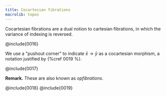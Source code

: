 ```yaml
---
title: Cocartesian fibrations
macrolib: topos
---
```


Cocartesian fibrations are a dual notion to cartesian fibrations, in which the
variance of indexing is reversed.

@include{0016}

We use a "pushout corner" to indicate $\bar{x}\to\bar{y}$ as a cocartesian morphism,
a notation justified by {%cref 0019 %}.

@include{0017}

**Remark.** These are also known as *opfibrations*.

@include{0018}
@include{0019}
